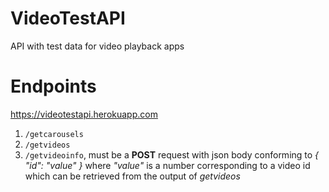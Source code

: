 # VideoTestAPI

API with test data for video playback apps

# Endpoints

https://videotestapi.herokuapp.com

1. `/getcarousels`
2. `/getvideos`
3. `/getvideoinfo`, must be a **POST** request with json body conforming to _{ "id": "value" }_ where _"value"_ is a number corresponding to a video id which can be retrieved from the output of _getvideos_
